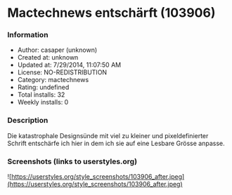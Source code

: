 # Mactechnews entschärft (103906)

### Information
- Author: casaper (unknown)
- Created at: unknown
- Updated at: 7/29/2014, 11:07:50 AM
- License: NO-REDISTRIBUTION
- Category: mactechnews
- Rating: undefined
- Total installs: 32
- Weekly installs: 0


### Description
Die katastrophale Designsünde mit viel zu kleiner und pixeldefinierter Schrift entschärfe ich hier in dem ich sie auf eine Lesbare Grösse anpasse.


### Screenshots (links to userstyles.org)
![https://userstyles.org/style_screenshots/103906_after.jpeg](https://userstyles.org/style_screenshots/103906_after.jpeg)


